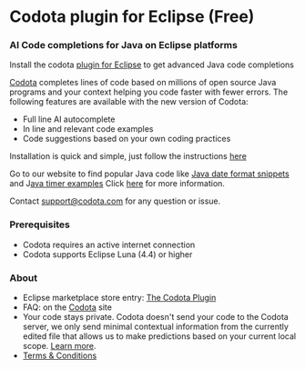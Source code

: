 # Codota plugin for Eclipse (Free)
### AI Code completions for Java on Eclipse platforms

Install the codota [plugin for Eclipse](https://www.codota.com/get) to get advanced Java code completions

[Codota](https://www.codota.com/) completes lines of code based on millions of open source Java programs and your context helping you code faster with fewer errors.
The following features are available with the new version of Codota:

* Full line AI autocomplete
* In line and relevant code examples
* Code suggestions based on your own coding practices



Installation is quick and simple, just follow the instructions [here](https://www.codota.com/instructions)

Go to our website to find popular Java code like [Java date format snippets](https://www.codota.com/code/java/methods/java.text.DateFormat/parse) and J[ava timer examples](https://www.codota.com/code/java/methods/java.util.Timer/schedule)
Click [here](https://www.codota.com/user-guide/introduction) for more information.


Contact [support@codota.com](support@codota.com) for any question or issue.

### Prerequisites
* Codota requires an active internet connection
* Codota supports Eclipse Luna (4.4) or higher 

### About
* Eclipse marketplace store entry: [The Codota Plugin](https://marketplace.eclipse.org/content/codota)
* FAQ: on the [Codota](https://www.codota.com/faq) site
* Your code stays private. Codota doesn't send your code to the Codota server, we only send minimal contextual information from the currently edited file that allows us to make predictions based on your current local scope. [Learn more](https://www.codota.com/code-privacy).
* [Terms & Conditions](https://www.codota.com/terms)

